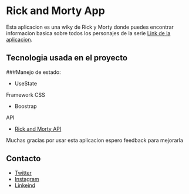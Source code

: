 # Rick and Morty App

Esta aplicacion es una wiky de Rick y Morty donde puedes encontrar informacion basica sobre todos los personajes de la serie [Link de la aplicacion](https://rick-and-morty-wi.netlify.app/).

## Tecnologia usada en el proyecto

###Manejo de estado:
- UseState

Framework CSS
- Boostrap

API 
- [Rick and Morty API](https://rickandmortyapi.com/)

Muchas gracias por usar esta aplicacion espero feedback para mejorarla

## Contacto

- [Twitter](https://twitter.com/Alex_Buelvas92)
- [Instagram](https://www.instagram.com/alex_buelvas/)
- [Linkeind](https://www.linkedin.com/in/alexis-buelvas/)
